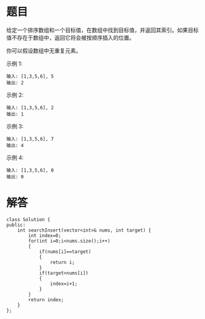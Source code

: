 # 题目

给定一个排序数组和一个目标值，在数组中找到目标值，并返回其索引。如果目标值不存在于数组中，返回它将会被按顺序插入的位置。

你可以假设数组中无重复元素。

示例 1:
```
输入: [1,3,5,6], 5
输出: 2
```
示例 2:
```
输入: [1,3,5,6], 2
输出: 1
```
示例 3:
```
输入: [1,3,5,6], 7
输出: 4
```
示例 4:
```
输入: [1,3,5,6], 0
输出: 0
```

# 解答

```
class Solution {
public:
    int searchInsert(vector<int>& nums, int target) {
        int index=0;
        for(int i=0;i<nums.size();i++)
        {
            if(nums[i]==target)
            {
                return i;
            }
            if(target>nums[i])
            {
                index=i+1;
            }
        }
        return index;
    }
};
```